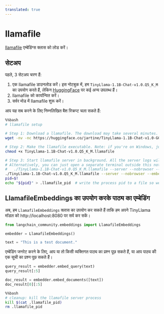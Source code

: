 ```yaml
---
translated: true
---
```


# llamafile

[llamafile](https://github.com/Mozilla-Ocho/llamafile) एम्बेडिंग्स क्लास को लोड करें।

## सेटअप

पहले, 3 सेटअप चरण हैं:

1. एक llamafile डाउनलोड करें। इस नोटबुक में, हम `TinyLlama-1.1B-Chat-v1.0.Q5_K_M` का उपयोग करते हैं, लेकिन [HuggingFace](https://huggingface.co/models?other=llamafile) पर कई अन्य उपलब्ध हैं।
2. llamafile को कार्यान्वित करें।
3. सर्वर मोड में llamafile शुरू करें।

आप यह सब करने के लिए निम्नलिखित बैश स्क्रिप्ट चला सकते हैं:

```bash
%%bash
# llamafile setup

# Step 1: Download a llamafile. The download may take several minutes.
wget -nv -nc https://huggingface.co/jartine/TinyLlama-1.1B-Chat-v1.0-GGUF/resolve/main/TinyLlama-1.1B-Chat-v1.0.Q5_K_M.llamafile

# Step 2: Make the llamafile executable. Note: if you're on Windows, just append '.exe' to the filename.
chmod +x TinyLlama-1.1B-Chat-v1.0.Q5_K_M.llamafile

# Step 3: Start llamafile server in background. All the server logs will be written to 'tinyllama.log'.
# Alternatively, you can just open a separate terminal outside this notebook and run:
#   ./TinyLlama-1.1B-Chat-v1.0.Q5_K_M.llamafile --server --nobrowser --embedding
./TinyLlama-1.1B-Chat-v1.0.Q5_K_M.llamafile --server --nobrowser --embedding > tinyllama.log 2>&1 &
pid=$!
echo "${pid}" > .llamafile_pid  # write the process pid to a file so we can terminate the server later
```

## LlamafileEmbeddings का उपयोग करके पाठ्य का एम्बेडिंग

अब, हम `LlamafileEmbeddings` क्लास का उपयोग कर सकते हैं ताकि हम अपने TinyLlama मॉडल को http://localhost:8080 पर सर्व कर सकें।

```python
from langchain_community.embeddings import LlamafileEmbeddings
```

```python
embedder = LlamafileEmbeddings()
```

```python
text = "This is a test document."
```

एम्बेडिंग जनरेट करने के लिए, आप या तो किसी व्यक्तिगत पाठ्य का प्रश्न पूछ सकते हैं, या आप पाठ्य की एक सूची का प्रश्न पूछ सकते हैं।

```python
query_result = embedder.embed_query(text)
query_result[:5]
```

```python
doc_result = embedder.embed_documents([text])
doc_result[0][:5]
```

```bash
%%bash
# cleanup: kill the llamafile server process
kill $(cat .llamafile_pid)
rm .llamafile_pid
```

